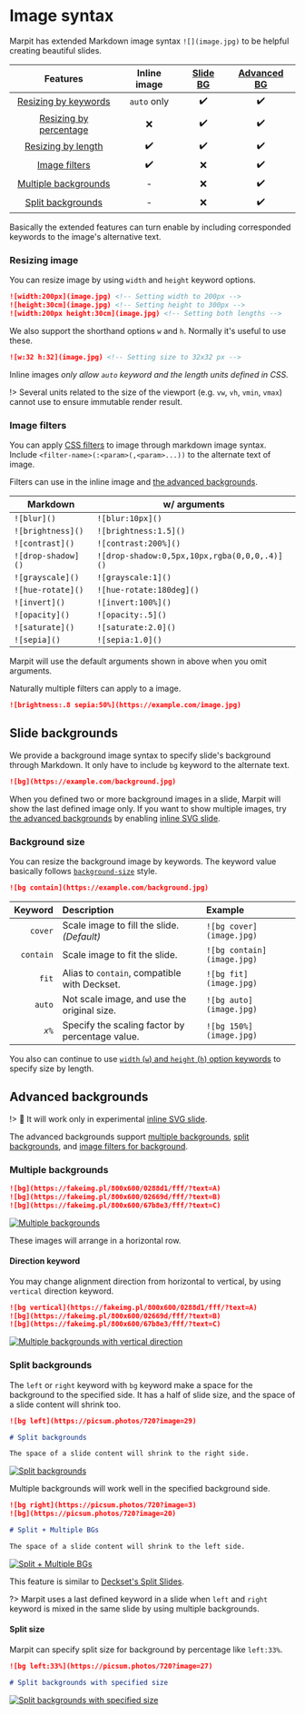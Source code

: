 # Image syntax

Marpit has extended Markdown image syntax `![](image.jpg)` to be helpful creating beautiful slides.

|              Features              |    Inline image    | [Slide BG][slide-bg] | [Advanced BG][advanced-bg] |
| :--------------------------------: | :----------------: | :------------------: | :------------------------: |
|  [Resizing by keywords][resizing]  |    `auto` only     |  :heavy_check_mark:  |     :heavy_check_mark:     |
| [Resizing by percentage][resizing] |        :x:         |  :heavy_check_mark:  |     :heavy_check_mark:     |
|   [Resizing by length][resizing]   | :heavy_check_mark: |  :heavy_check_mark:  |     :heavy_check_mark:     |
|      [Image filters][filters]      | :heavy_check_mark: |         :x:          |     :heavy_check_mark:     |
|  [Multiple backgrounds][multiple]  |         -          |         :x:          |     :heavy_check_mark:     |
|     [Split backgrounds][split]     |         -          |         :x:          |     :heavy_check_mark:     |

[resizing]: #resizing-image
[filters]: #image-filters
[slide-bg]: #slide-backgrounds
[advanced-bg]: #advanced-backgrounds
[multiple]: #multiple-backgrounds
[split]: #split-backgrounds
[constructor]: https://marpit-api.marp.app/marpit/

Basically the extended features can turn enable by including corresponded keywords to the image's alternative text.

### Resizing image

You can resize image by using `width` and `height` keyword options.

```markdown
![width:200px](image.jpg) <!-- Setting width to 200px -->
![height:30cm](image.jpg) <!-- Setting height to 300px -->
![width:200px height:30cm](image.jpg) <!-- Setting both lengths -->
```

We also support the shorthand options `w` and `h`. Normally it's useful to use these.

```markdown
![w:32 h:32](image.jpg) <!-- Setting size to 32x32 px -->
```

Inline images _only allow `auto` keyword and the length units defined in CSS._

!> Several units related to the size of the viewport (e.g. `vw`, `vh`, `vmin`, `vmax`) cannot use to ensure immutable render result.

### Image filters

You can apply [CSS filters](https://developer.mozilla.org/en-US/docs/Web/CSS/filter) to image through markdown image syntax. Include `<filter-name>(:<param>(,<param>...))` to the alternate text of image.

Filters can use in the inline image and [the advanced backgrounds][advanced-bg].

| Markdown           | w/ arguments                                 |
| ------------------ | -------------------------------------------- |
| `![blur]()`        | `![blur:10px]()`                             |
| `![brightness]()`  | `![brightness:1.5]()`                        |
| `![contrast]()`    | `![contrast:200%]()`                         |
| `![drop-shadow]()` | `![drop-shadow:0,5px,10px,rgba(0,0,0,.4)]()` |
| `![grayscale]()`   | `![grayscale:1]()`                           |
| `![hue-rotate]()`  | `![hue-rotate:180deg]()`                     |
| `![invert]()`      | `![invert:100%]()`                           |
| `![opacity]()`     | `![opacity:.5]()`                            |
| `![saturate]()`    | `![saturate:2.0]()`                          |
| `![sepia]()`       | `![sepia:1.0]()`                             |

Marpit will use the default arguments shown in above when you omit arguments.

Naturally multiple filters can apply to a image.

```markdown
![brightness:.8 sepia:50%](https://example.com/image.jpg)
```

## Slide backgrounds

We provide a background image syntax to specify slide's background through Markdown. It only have to include `bg` keyword to the alternate text.

```markdown
![bg](https://example.com/background.jpg)
```

When you defined two or more background images in a slide, Marpit will show the last defined image only. If you want to show multiple images, try [the advanced backgrounds][advanced-bg] by enabling [inline SVG slide](/inline-svg).

### Background size

You can resize the background image by keywords. The keyword value basically follows [`background-size`](https://developer.mozilla.org/en-US/docs/Web/CSS/background-size) style.

```markdown
![bg contain](https://example.com/background.jpg)
```

|   Keyword | Description                                     | Example                    |
| --------: | :---------------------------------------------- | :------------------------- |
|   `cover` | Scale image to fill the slide. _(Default)_      | `![bg cover](image.jpg)`   |
| `contain` | Scale image to fit the slide.                   | `![bg contain](image.jpg)` |
|     `fit` | Alias to `contain`, compatible with Deckset.    | `![bg fit](image.jpg)`     |
|    `auto` | Not scale image, and use the original size.     | `![bg auto](image.jpg)`    |
|    _`x%`_ | Specify the scaling factor by percentage value. | `![bg 150%](image.jpg)`    |

You also can continue to use [`width` (`w`) and `height` (`h`) option keywords][resizing] to specify size by length.

## Advanced backgrounds

!> 📐 It will work only in experimental [inline SVG slide](/inline-svg).

The advanced backgrounds support [multiple backgrounds][multiple], [split backgrounds][split], and [image filters for background][filters].

### Multiple backgrounds

<div class="example">

```markdown
![bg](https://fakeimg.pl/800x600/0288d1/fff/?text=A)
![bg](https://fakeimg.pl/800x600/02669d/fff/?text=B)
![bg](https://fakeimg.pl/800x600/67b8e3/fff/?text=C)
```

<span class="image">

[<img src="https://raw.githubusercontent.com/marp-team/marpit/main/docs/assets/image-syntax/multiple-bg.png" alt="Multiple backgrounds" />](/assets/image-syntax/multiple-bg.png ':ignore')

</span>
</div>

These images will arrange in a horizontal row.

#### Direction keyword

You may change alignment direction from horizontal to vertical, by using `vertical` direction keyword.

<div class="example">

```markdown
![bg vertical](https://fakeimg.pl/800x600/0288d1/fff/?text=A)
![bg](https://fakeimg.pl/800x600/02669d/fff/?text=B)
![bg](https://fakeimg.pl/800x600/67b8e3/fff/?text=C)
```

<span class="image">

[<img src="https://raw.githubusercontent.com/marp-team/marpit/main/docs/assets/image-syntax/multiple-bg-vertical.png" alt="Multiple backgrounds with vertical direction" />](/assets/image-syntax/multiple-bg-vertical.png ':ignore')

</span>
</div>

### Split backgrounds

The `left` or `right` keyword with `bg` keyword make a space for the background to the specified side. It has a half of slide size, and the space of a slide content will shrink too.

<div class="example">

```markdown
![bg left](https://picsum.photos/720?image=29)

# Split backgrounds

The space of a slide content will shrink to the right side.
```

<span class="image">

[<img src="https://raw.githubusercontent.com/marp-team/marpit/main/docs/assets/image-syntax/split-background.jpg" alt="Split backgrounds" />](/assets/image-syntax/split-background.jpg ':ignore')

</span>
</div>

Multiple backgrounds will work well in the specified background side.

<div class="example">

```markdown
![bg right](https://picsum.photos/720?image=3)
![bg](https://picsum.photos/720?image=20)

# Split + Multiple BGs

The space of a slide content will shrink to the left side.
```

<span class="image">

[<img src="https://raw.githubusercontent.com/marp-team/marpit/main/docs/assets/image-syntax/split-multiple-bg.jpg" alt="Split + Multiple BGs" />](/assets/image-syntax/split-multiple-bg.jpg ':ignore')

</span>
</div>

This feature is similar to [Deckset's Split Slides](https://docs.decksetapp.com/English.lproj/Media/01-background-images.html#split-slides).

?> Marpit uses a last defined keyword in a slide when `left` and `right` keyword is mixed in the same slide by using multiple backgrounds.

#### Split size

Marpit can specify split size for background by percentage like `left:33%`.

<div class="example">

```markdown
![bg left:33%](https://picsum.photos/720?image=27)

# Split backgrounds with specified size
```

<span class="image">

[<img src="https://raw.githubusercontent.com/marp-team/marpit/main/docs/assets/image-syntax/split-bg-with-size.jpg" alt="Split backgrounds with specified size" />](/assets/image-syntax/split-bg-with-size.jpg ':ignore')

</span>
</div>
